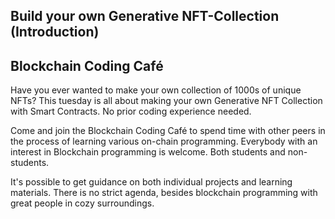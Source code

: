 ## Build your own Generative NFT-Collection (Introduction)
## Blockchain Coding Café

Have you ever wanted to make your own collection of 1000s of unique NFTs? This tuesday is all about making your own Generative NFT Collection with Smart Contracts. No prior coding experience needed.

Come and join the Blockchain Coding Café to spend time with other peers in the process of learning various on-chain programming. Everybody with an interest in Blockchain programming is welcome. Both students and non-students.

It's possible to get guidance on both individual projects and learning materials. There is no strict agenda, besides blockchain programming with great people in cozy surroundings.